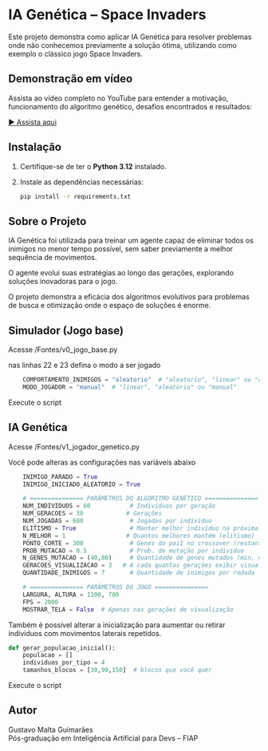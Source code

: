 # IA Genética – Space Invaders

Este projeto demonstra como aplicar IA Genética para resolver problemas onde não conhecemos previamente a solução ótima, utilizando como exemplo o clássico jogo Space Invaders.

## Demonstração em vídeo

Assista ao vídeo completo no YouTube para entender a motivação, funcionamento do algoritmo genético, desafios encontrados e resultados:

[▶️ Assista aqui](https://www.youtube.com/watch?v=vaJUpNgk-10)

## Instalação

1. Certifique-se de ter o **Python 3.12** instalado.
2. Instale as dependências necessárias:

   ```bash
   pip install -r requirements.txt


## Sobre o Projeto

IA Genética foi utilizada para treinar um agente capaz de eliminar todos os inimigos no menor tempo possível, sem saber previamente a melhor sequência de movimentos.

O agente evolui suas estratégias ao longo das gerações, explorando soluções inovadoras para o jogo.

O projeto demonstra a eficácia dos algoritmos evolutivos para problemas de busca e otimização onde o espaço de soluções é enorme.

## Simulador (Jogo base)

Acesse /Fontes/v0_jogo_base.py

nas linhas 22 e 23 defina o modo a ser jogado
```python
    COMPORTAMENTO_INIMIGOS = "aleatorio"  # "aleatorio", "linear" ou "desviando"
    MODO_JOGADOR = "manual"  # "linear", "aleatorio" ou "manual"
```

Execute o script


## IA Genética

Acesse /Fontes/v1_jogador_genetico.py

Você pode alteras as configurações nas variáveis abaixo
```python
    INIMIGO_PARADO = True
    INIMIGO_INICIADO_ALEATORIO = True  

    # =============== PARÂMETROS DO ALGORITMO GENÉTICO ===============
    NUM_INDIVIDUOS = 60           # Indivíduos por geração
    NUM_GERACOES = 30            # Gerações
    NUM_JOGADAS = 600             # Jogadas por indivíduo
    ELITISMO = True               # Manter melhor indivíduo na próxima geração
    N_MELHOR = 1                 # Quantos melhores mantém (elitismo)
    PONTO_CORTE = 300             # Genes do pai1 no crossover (restante do pai2)
    PROB_MUTACAO = 0.5            # Prob. de mutação por indivíduo
    N_GENES_MUTACAO = (40,80)     # Quantidade de genes mutados (min, max)
    GERACOES_VISUALIZACAO = 3   # A cada quantas gerações exibir visualmente o melhor
    QUANTIDADE_INIMIGOS = 7       # Quantidade de inimigos por rodada

    # =============== PARÂMETROS DO JOGO ===============
    LARGURA, ALTURA = 1100, 700
    FPS = 2000
    MOSTRAR_TELA = False  # Apenas nas gerações de visualização
```

Também é possível alterar a inicialização para aumentar ou retirar individuos com movimentos laterais repetidos.
```python
def gerar_populacao_inicial():
    populacao = []
    individuos_por_tipo = 4
    tamanhos_blocos = [30,90,150]  # blocos que você quer
```

Execute o script


## Autor

Gustavo Malta Guimarães  
Pós-graduação em Inteligência Artificial para Devs – FIAP
